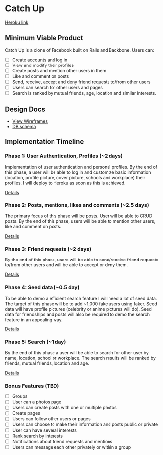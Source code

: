 # Catch Up

[Heroku link][heroku]

[heroku]: https://catchup-fb.herokuapp.com

## Minimum Viable Product
Catch Up is a clone of Facebook built on Rails and Backbone. Users can:

<!-- This is a Markdown checklist. Use it to keep track of your progress! -->

- [ ] Create accounts and log in
- [ ] View and modify their profiles
- [ ] Create posts and mention other users in them
- [ ] Like and comment on posts
- [ ] Send, receive, accept and deny friend requests to/from other users
- [ ] Users can search for other users and pages
- [ ] Search is ranked by mutual friends, age, location and similar interests.

## Design Docs
* [View Wireframes][views]
* [DB schema][schema]

[views]: ./docs/views.md
[schema]: ./docs/schema.md

## Implementation Timeline

### Phase 1: User Authentication, Profiles (~2 days)
Implementation of user authentication and personal profiles. By the end of this
phase, a user will be able to log in and customize basic information (location,
profile picture, cover picture, schools and workplace) their profiles. I will
deploy to Heroku as soon as this is achieved.

[Details][phase-one]

### Phase 2: Posts, mentions, likes and comments (~2.5 days)
The primary focus of this phase will be posts. User will be able to CRUD posts.
By the end of this phase, users will be able to mention other users, like and
comment on posts.

[Details][phase-two]

### Phase 3: Friend requests (~2 days)
By the end of this phase, users will be able to send/receive friend requests
to/from other users and will be able to accept or deny them.

[Details][phase-three]

### Phase 4: Seed data (~0.5 day)
To be able to demo a efficient search feature I will need a lot of seed data.
The target of this phase will be to add ~1,000 fake users using faker. Seed data
will have profile pictures (celebrity or anime pictures will do). Seed data
for friendships and posts will also be required to demo the search feature in an
appealing way.

[Details][phase-four]

### Phase 5: Search (~1 day)
By the end of this phase a user will be able to search for other user by name,
location, school or workplace. The search results will be ranked by friends,
mutual friends, location and age.

[Details][phase-five]

### Bonus Features (TBD)
- [ ] Groups
- [ ] User can a photos page
- [ ] Users can create posts with one or multiple photos
- [ ] Create pages
- [ ] Users can follow other users or pages
- [ ] Users can choose to make their information and posts public or private
- [ ] User can have several interests
- [ ] Rank search by interests
- [ ] Notifications about friend requests and mentions
- [ ] Users can message each other privately or within a group

[phase-one]: ./docs/phases/phase1.md
[phase-two]: ./docs/phases/phase2.md
[phase-three]: ./docs/phases/phase3.md
[phase-four]: ./docs/phases/phase4.md
[phase-five]: ./docs/phases/phase5.md

